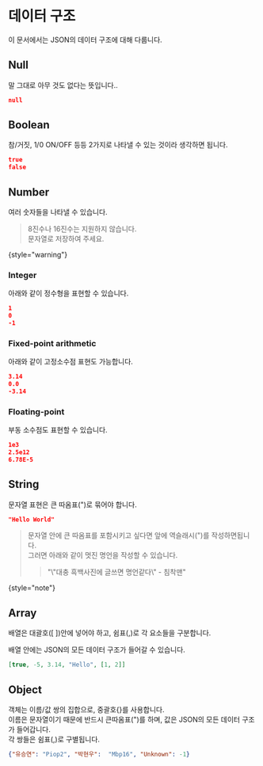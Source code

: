 # 데이터 구조
이 문서에서는 JSON의 데이터 구조에 대해 다룹니다.

## Null
말 그대로 아무 것도 없다는 뜻입니다..

```json
null
```

## Boolean
참/거짓, 1/0 ON/OFF 등등 2가지로 나타낼 수 있는 것이라 생각하면 됩니다.

```json
true
false
```

## Number
여러 숫자들을 나타낼 수 있습니다.

> 8진수나 16진수는 지원하지 않습니다.<br/>
> 문자열로 저장하여 주세요.

{style="warning"}

### Integer
아래와 같이 정수형을 표현할 수 있습니다.

```json
1
0
-1
```

### Fixed-point arithmetic
아래와 같이 고정소수점 표현도 가능합니다.

```json
3.14
0.0
-3.14
```

### Floating-point
부동 소수점도 표현할 수 있습니다.

```json
1e3
2.5e12
6.78E-5
```

## String
문자열 표현은 큰 따옴표(")로 묶어야 합니다.

```json
"Hello World"
```

> 문자열 안에 큰 따옴표를 포함시키고 싶다면 앞에 역슬래시(\")를 작성하면됩니다.<br/>
> 그러면 아래와 같이 멋진 명언을 작성할 수 있습니다.
> > "\\"대충 흑백사진에 글쓰면 명언같다\\" - 침착맨"

{style="note"}

## Array
배열은 대괄호([ ])안에 넣어야 하고, 쉼표(,)로 각 요소들을 구분합니다.

배열 안에는 JSON의 모든 데이터 구조가 들어갈 수 있습니다.

```json
[true, -5, 3.14, "Hello", [1, 2]]
```

## Object
객체는 이름/값 쌍의 집합으로, 중괄호{}를 사용합니다.<br/>
이름은 문자열이기 때문에 반드시 큰따옴표(")를 하며, 값은 JSON의 모든 데이터 구조가 들어갑니다.<br/>
각 쌍들은 쉼표(,)로 구별됩니다.

```json
{"유승연": "Piop2", "박현우":  "Mbp16", "Unknown": -1}
```
